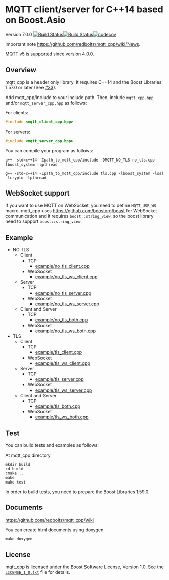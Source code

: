 # MQTT client/server for C++14 based on Boost.Asio

Version 7.0.0 [![Build Status](https://travis-ci.org/redboltz/mqtt_cpp.svg?branch=master)](https://travis-ci.org/redboltz/mqtt_cpp)[![Build Status](https://dev.azure.com/redboltz/redboltz/_apis/build/status/redboltz.mqtt_cpp?branchName=master)](https://dev.azure.com/redboltz/redboltz/_build/latest?definitionId=6&branchName=master)[![codecov](https://codecov.io/gh/redboltz/mqtt_cpp/branch/master/graph/badge.svg)](https://codecov.io/gh/redboltz/mqtt_cpp)

Important note https://github.com/redboltz/mqtt_cpp/wiki/News.

[MQTT v5 is supported](https://github.com/redboltz/mqtt_cpp/wiki/MQTT-v5) since version 4.0.0.

## Overview

mqtt_cpp is a header only library. It requires C++14 and the Boost Libraries 1.57.0 or later (See [#33](https://github.com/redboltz/mqtt_cpp/issues/33)).

Add mqtt_cpp/include to your include path. Then, include `mqtt_cpp.hpp` and/or `mqtt_server_cpp.hpp` as follows:

For clients:
```c++
#include <mqtt_client_cpp.hpp>
```
For servers:
```c++
#include <mqtt_server_cpp.hpp>
```

You can compile your program as follows:

```
g++ -std=c++14 -Ipath_to_mqtt_cpp/include -DMQTT_NO_TLS no_tls.cpp -lboost_system -lpthread
```

```
g++ -std=c++14 -Ipath_to_mqtt_cpp/include tls.cpp -lboost_system -lssl -lcrypto -lpthread
```

## WebSocket support

If you want to use MQTT on WebSocket, you need to define `MQTT_USE_WS` macro. mqtt_cpp uses https://github.com/boostorg/beast for WebSocket communication and it requires `boost::string_view`, so the boost library need to support `boost::string_view`.

## Example

* NO TLS
  * Client
    * TCP
      * [example/no_tls_client.cpp](https://github.com/redboltz/mqtt_cpp/blob/master/example/no_tls_client.cpp)
    * WebSocket
      * [example/no_tls_ws_client.cpp](https://github.com/redboltz/mqtt_cpp/blob/master/example/no_tls_ws_client.cpp)
  * Server
    * TCP
      * [example/no_tls_server.cpp](https://github.com/redboltz/mqtt_cpp/blob/master/example/no_tls_server.cpp)
    * WebSocket
      * [example/no_tls_ws_server.cpp](https://github.com/redboltz/mqtt_cpp/blob/master/example/no_tls_ws_server.cpp)
  * Client and Server
    * TCP
      * [example/no_tls_both.cpp](https://github.com/redboltz/mqtt_cpp/blob/master/example/no_tls_both.cpp)
    * WebSocket
      * [example/no_tls_ws_both.cpp](https://github.com/redboltz/mqtt_cpp/blob/master/example/no_tls_ws_both.cpp)
* TLS
  * Client
    * TCP
      * [example/tls_client.cpp](https://github.com/redboltz/mqtt_cpp/blob/master/example/tls_client.cpp)
    * WebSocket
      * [example/tls_ws_client.cpp](https://github.com/redboltz/mqtt_cpp/blob/master/example/tls_ws_client.cpp)
  * Server
    * TCP
      * [example/tls_server.cpp](https://github.com/redboltz/mqtt_cpp/blob/master/example/tls_server.cpp)
    * WebSocket
      * [example/tls_ws_server.cpp](https://github.com/redboltz/mqtt_cpp/blob/master/example/tls_ws_server.cpp)
  * Client and Server
    * TCP
      * [example/tls_both.cpp](https://github.com/redboltz/mqtt_cpp/blob/master/example/tls_both.cpp)
    * WebSocket
      * [example/tls_ws_both.cpp](https://github.com/redboltz/mqtt_cpp/blob/master/example/tls_ws_both.cpp)

## Test

You can build tests and examples as follows:


At mqtt_cpp directory

```
mkdir build
cd build
cmake ..
make
make test
```

In order to build tests, you need to prepare the Boost Libraries 1.59.0.

## Documents
https://github.com/redboltz/mqtt_cpp/wiki

You can create html documents using doxygen.

```
make doxygen
```

## License

mqtt_cpp is licensed under the Boost Software License, Version 1.0. See
the [`LICENSE_1_0.txt`](./LICENSE_1_0.txt) file for details.
